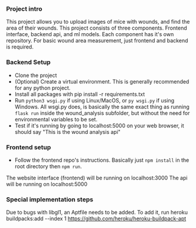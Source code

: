 ### Project intro
This project allows you to upload images of mice with wounds, and find the area of their wounds. This project consists of three components. Frontend interface, backend api, and ml models. Each component has it's own repository. For basic wound area measurement, just frontend and backend is required.

### Backend Setup
* Clone the project
* (Optional) Create a virtual environment. This is generally recommended for any python project. 
* Install all packages with pip install -r requirements.txt
* Run ```python3 wsgi.py``` if using Linux/MacOS, or ```py wsgi.py``` if using Windows. All wsgi.py does, is basically the same exact thing as running ```flask run``` inside the wound_analysis subfolder, but without the need for environmental variables to be set.
* Test if it's running by going to localhost:5000 on your web browser, it should say "This is the wound analysis api"

### Frontend setup
* Follow the frontend repo's instructions. Basically just ```npm install``` in the root directory then ```npm run```.

The website interface (frontend) will be running on localhost:3000
The api will be running on localhost:5000

### Special implementation steps
Due to bugs with libgl1, an Aptfile needs to be added.
To add it, run
heroku buildpacks:add --index 1 https://github.com/heroku/heroku-buildpack-apt
